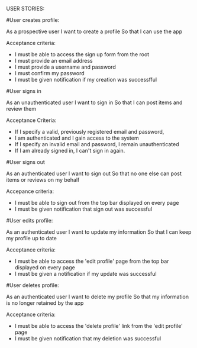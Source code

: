USER STORIES:

#User creates profile:

As a prospective user
I want to create a profile
So that I can use the app

Acceptance criteria:
- I must be able to access the sign up form from the root
- I must provide an email address
- I must provide a username and password
- I must confirm my password
- I must be given notification if my creation was successfful

#User signs in

As an unauthenticated user
I want to sign in
So that I can post items and review them

Acceptance Criteria:
- If I specify a valid, previously registered email and password,
- I am authenticated and I gain access to the system
- If I specify an invalid email and password, I remain unauthenticated
- If I am already signed in, I can't sign in again.

#User signs out

As an authenticated user
I want to sign out
So that no one else can post items or reviews on my behalf

Accepance criteria:
- I must be able to sign out from the top bar displayed on every page
- I must be given notification that sign out was successful

#User edits profile:

As an authenticated user
I want to update my information
So that I can keep my profile up to date

Acceptance criteria:
- I must be able to access the 'edit profile' page from the top bar displayed on every page
- I must be given a notification if my update was successful

#User deletes profile:

As an authenticated user
I want to delete my profile
So that my information is no longer retained by the app

Acceptance criteria:
- I must be able to access the 'delete profile' link from the 'edit profile' page
- I must be given notification that my deletion was successful
